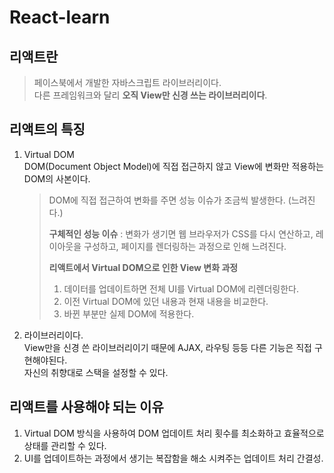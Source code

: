 # React-learn

## 리액트란

> 페이스북에서 개발한 자바스크립트 라이브러리이다.  
> 다른 프레임워크와 달리 **오직 View만 신경 쓰는 라이브러리이다**.

## 리액트의 특징

1. Virtual DOM  
    DOM(Document Object Model)에 직접 접근하지 않고 View에 변화만 적용하는 DOM의 사본이다.
   > DOM에 직접 접근하여 변화를 주면 성능 이슈가 조금씩 발생한다. (느려진다.)
   >
   > **구체적인 성능 이슈** : 변화가 생기면 웹 브라우저가 CSS를 다시 연산하고, 레이아웃을 구성하고, 페이지를 렌더링하는 과정으로 인해 느려진다.
   >
   > **리액트에서 Virtual DOM으로 인한 View 변화 과정**
   >
   > 1. 데이터를 업데이트하면 전체 UI를 Virtual DOM에 리렌더링한다.
   > 2. 이전 Virtual DOM에 있던 내용과 현재 내용을 비교한다.
   > 3. 바뀐 부분만 실제 DOM에 적용한다.
2. 라이브러리이다.  
   View만을 신경 쓴 라이브러리이기 때문에 AJAX, 라우팅 등등 다른 기능은 직접 구현해야된다.  
   자신의 취향대로 스택을 설정할 수 있다.

## 리액트를 사용해야 되는 이유

1. Virtual DOM 방식을 사용하여 DOM 업데이트 처리 횟수를 최소화하고 효율적으로 상태를 관리할 수 있다.
2. UI를 업데이트하는 과정에서 생기는 복잡함을 해소 시켜주는 업데이트 처리 간결성.
